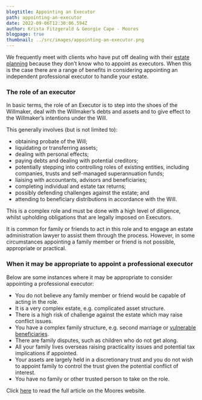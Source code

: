 ```yaml
---
blogtitle: Appointing an Executor
path: appointing-an-executor
date: 2022-09-06T12:30:06.594Z
author: Krista Fitzgerald & Georgie Cape - Moores
blogpage: true
thumbnail: ../src/images/appointing-an-executor.png
---
```

We frequently meet with clients who have put off dealing with their [estate planning](https://www.moores.com.au/expertise/private-clients/wills-estate-planning-and-structuring/) because they don’t know who to appoint as executors. When this is the case there are a range of benefits in considering appointing an independent professional executor to handle your estate.

### The role of an executor

In basic terms, the role of an Executor is to step into the shoes of the Willmaker, deal with the Willmaker’s debts and assets and to give effect to the Willmaker’s intentions under the Will.

This generally involves (but is not limited to):

* obtaining probate of the Will;
* liquidating or transferring assets;
* dealing with personal effects;
* paying debts and dealing with potential creditors;
* potentially stepping into controlling roles of existing entities, including companies, trusts and self-managed superannuation funds;
* liaising with accountants, advisors and beneficiaries;
* completing individual and estate tax returns;
* possibly defending challenges against the estate; and
* attending to beneficiary distributions in accordance with the Will.

This is a complex role and must be done with a high level of diligence, whilst upholding obligations that are legally imposed on Executors.

It is common for family or friends to act in this role and to engage an estate administration lawyer to assist them through the process. However, in some circumstances appointing a family member or friend is not possible, appropriate or practical.

### When it may be appropriate to appoint a professional executor

Below are some instances where it may be appropriate to consider appointing a professional executor:

* You do not believe any family member or friend would be capable of acting in the role.
* It is a very complex estate, e.g. complicated asset structure.
* There is a high risk of challenge against the estate which may raise conflict issues.
* You have a complex family structure, e.g. second marriage or [vulnerable beneficiaries](https://www.moores.com.au/expertise/private-clients/vulnerable-beneficiaries/).
* There are family disputes, such as children who do not get along.
* All your family lives overseas raising practicality issues and potential tax implications if appointed.
* Your assets are largely held in a discretionary trust and you do not wish to appoint family to control the trust given the potential conflict of interest.
* You have no family or other trusted person to take on the role.

Click [here](https://www.moores.com.au/news/what-are-your-options-when-you-dont-know-who-to-appoint-as-the-executor-of-your-will/?mc_cid=8de2c1c523&mc_eid=104486805c) to read the full article on the Moores website.